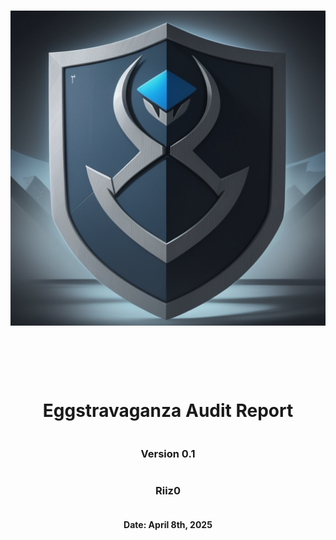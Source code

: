 <!DOCTYPE html>
<html>
<head>
<style>
    .full-page {
        width:  100%;
        height:  100vh; /* This will make the div take up the full viewport height */
        display: flex;
        flex-direction: column;
        justify-content: center;
        align-items: center;
    }
    .full-page img {
        max-width:  200;
        max-height:  200;
        margin-bottom: 5rem;
    }
    .full-page div{
        display: flex;
        flex-direction: column;
        justify-content: center;
        align-items: center;
    }
</style>
</head>
<body>
<div class="full-page">
    <img src="./501stAudits.png" alt="Logo">
    <div>
    <h1> Eggstravaganza Audit Report</h1>
    <h3>Version 0.1</h2>
    <h3>Riiz0</h3>
    <h4>Date: April 8th, 2025</h4>
    </div>
    
</div>

</body>
</html>

<!-- report starts here! -->
# `Eggstravaganza Audit Report`

Prepared by:
- Shawn Rizo

Lead Auditor(s):
- Shawn Rizo

Assisting Auditors:
- None

<div style="page-break-after: always;"></div>

# Table of Contents
- [`<Name> Audit Report`](#name-audit-report)
- [Table of Contents](#table-of-contents)
- [About Shawn Rizo](#about-shawn-rizo)
- [Disclaimer](#disclaimer)
- [Risk Classification](#risk-classification)
- [Audit Details](#audit-details)
  - [Scope](#scope)
- [Protocol Summary](#protocol-summary)
  - [Roles](#roles)
- [Executive Summary](#executive-summary)
  - [Issues found](#issues-found)
- [Findings](#findings)
  - [High](#high)
    - [\[H-1\] Spoofed Depositor via depositEgg()](#h-1-spoofed-depositor-via-depositegg)
    - [\[H-2\] Unauthorized Withdrawals via Poisoned Depositor Mapping](#h-2-unauthorized-withdrawals-via-poisoned-depositor-mapping)
  - [Medium](#medium)
    - [\[M-1\] Non-Atomic Deposit Flow in EggHuntGame](#m-1-non-atomic-deposit-flow-in-egghuntgame)
    - [\[M-2\] Predictable Randomness in `EggHuntGame`](#m-1-predictable-randomness-in-`egghunthame`)
  - [Low](#low)
    - [\[L-1\] Lack of Interface Compliance in EggVault](#l-1-lack-of-interface-compliance-in-eggvault)
  - [Informational](#informational)
    - [\[I-1\] `<Title>&<What it does>`](#i-1-titlewhat-it-does)
  - [Gas](#gas)
    - [\[G-1\] `<Title>&<What it does>`](#g-1-titlewhat-it-does)

<div style="page-break-after: always;"></div>


# About Shawn Rizo

I am a seasoned Smart Contract Engineer, adept at utilizing agile methodologies to deliver comprehensive insights and high-level overviews of blockchain projects. Specialized in developing and deploying decentralized applications (DApps) on Ethereum and EVM compatible chains. Expertise in Solidity, and security auditing, leading to a significant reduction in vulnerabilities through the strategic use of Foundry and Security Tools like Slither and Aderyn.

# Disclaimer

The Riiz0 team makes all effort to find as many vulnerabilities in the code in the given time period, but holds no responsibilities for the the findings provided in this document. A security audit by the team is not an endorsement of the underlying business or product. The audit was time-boxed and the review of the code was solely on the security aspects of the solidity implementation of the contracts.

# Risk Classification

|            |        | Impact |        |     |
| ---------- | ------ | ------ | ------ | --- |
|            |        | High   | Medium | Low |
|            | High   | H      | H/M    | M   |
| Likelihood | Medium | H/M    | M      | M/L |
|            | Low    | M      | M/L    | L   |

We use the [CodeHawks](https://docs.codehawks.com/hawks-auditors/how-to-evaluate-a-finding-severity) severity matrix to determine severity. See the documentation for more details.

# Audit Details 

The findings described in this document correspond the following commit hash:
```
f83ed7dff700c4319bdfd0dff796f74db5be4538
```

## Scope 

```
src/
├── EggHuntGame.sol       // Main game contract managing the egg hunt lifecycle and minting process.
├── EggVault.sol          // Vault contract for securely storing deposited Egg NFTs.
└── EggstravaganzaNFT.sol // ERC721-style NFT contract for minting unique Egg NFTs.
```

# Protocol Summary 

EggHuntGame is a gamified NFT experience where participants search for hidden eggs to mint unique Eggstravaganza Egg NFTs. Players engage in an interactive hunt during a designated game period, and successful egg finds can be deposited into a secure Egg Vault.

## Roles

Actors:
    - Game Owner: The deployer/administrator who starts and ends the game, adjusts game parameters, and manages ownership.
    - Player: Participants who call the egg search function, mint Egg NFTs upon successful searches, and may deposit them into the vault.
    - Vault Owner: The owner of the EggVault contract responsible for managing deposited eggs.

# Executive Summary
## Issues found

| Severity | Number of issues found |
| -------- | ---------------------- |
| High     | 1                      |
| Medium   | 0                      |
| Low      | 0                      |
| Info     | 0                      |
| Gas      | 0                      |
| Total    | 0                      |

# Findings
## High
### [H-1] Spoofed Depositor via depositEgg()

**Summary:** The `EggVault` contract allows arbitrary users to register themselves as depositors of NFTs by calling the public `depositEgg(uint256 tokenId, address depositor)` function. Since this function does not enforce that the depositor is the actual sender of the NFT, it is vulnerable to spoofing and front-running.

**Vulnerability Details:** The vault assumes that whoever calls `depositEgg()` is the legitimate depositor. In practice, anyone can call this function and register any address as the depositor, even after someone else has already transferred the NFT to the vault. This breaks the trust model of deposit and ownership.

**Impact:**
- Anyone can register themselves as depositor and steal NFTs deposited by others.
- Legitimate owners lose the ability to withdraw their assets.
- Causes permanent asset loss and trust violations in the vault contract.

**Proof of Concept:**
```javascript
       function testSpoofedDepositorExploit() public {
        // Mint an egg by simulating a call from the game contract.
        vm.prank(address(game));
        bool success = nft.mintEgg(alice, 1);
        assertTrue(success);
        // Check that token 1 is owned by alice.
        assertEq(nft.ownerOf(1), alice);
        // Verify that the totalSupply counter increments.
        assertEq(nft.totalSupply(), 1);

        //Transger egg to vault
        vm.prank(alice);
        nft.approve(address(vault), 1);
        vm.prank(alice);
        nft.transferFrom(address(alice), address(vault), 1);

        // Deposit the egg into the vault.
        vm.prank(bob);
        vault.depositEgg(1, bob);
        // The egg should now be marked as deposited.
        assertTrue(vault.isEggDeposited(1));
        // The depositor recorded should be alice, but the vault allows for anyone to input depositor
        assertEq(vault.eggDepositors(1), bob);

        // Depositing the same egg again should revert.
        vm.prank(alice);
        vm.expectRevert("Egg already deposited");
        vault.depositEgg(1, alice);
    }
```

```bash
Ran 1 test for test/EggHuntGameTest.t.sol:EggGameTest
[PASS] testSpoofedDepositorExploit() (gas: 176345)
Suite result: ok. 1 passed; 0 failed; 0 skipped; finished in 7.60ms (896.43µs CPU time)
```

**Recommended Mitigation:** 
- Remove the depositEgg() function.
- Implement the IERC721Receiver interface in the vault.
- Register depositor inside onERC721Received using the from parameter.

```diff
-   function depositEgg(uint256 tokenId, address depositor) public {
-       require(eggNFT.ownerOf(tokenId) == address(this), "NFT not transferred to vault");
-       require(!storedEggs[tokenId], "Egg already deposited");
-       storedEggs[tokenId] = true;
-       eggDepositors[tokenId] = depositor;
-      emit EggDeposited(depositor, tokenId);
-   }

+   function onERC721Received(
+     address operator,
+     address from,
+     uint256 tokenId,
+     bytes calldata data
+   ) external override returns (bytes4) {
+     require(msg.sender == address(eggNFT), "Not from expected NFT");
+     require(!storedEggs[tokenId], "Egg already deposited");
+
+     storedEggs[tokenId] = true;
+     eggDepositors[tokenId] = from;
+
+     emit EggDeposited(from, tokenId);
+
+     return this.onERC721Received.selector;
+   }
```

Then, users can deposit their NFTs securely via the EggHuntGame Function `depositEggToVault`:

```solidity
eggNFT.safeTransferFrom(msg.sender, address(vault), tokenId);
```

```javascript
function onERC721Received(
    address operator,
    address from,
    uint256 tokenId,
    bytes calldata
) external override returns (bytes4) {
    require(msg.sender == address(eggNFT), "Not from expected NFT");
    require(!storedEggs[tokenId], "Egg already deposited");

    storedEggs[tokenId] = true;
    eggDepositors[tokenId] = from;

    emit EggDeposited(from, tokenId);

    return this.onERC721Received.selector;
}
```
Then, users can deposit their NFTs securely via:

```javascript
eggNFT.safeTransferFrom(msg.sender, address(vault), tokenId);
```

### [H-2] Unauthorized Withdrawals via Poisoned Depositor Mapping

**Summary:** The `EggVault` relies on a mapping `eggDepositors`[tokenId] to authorize NFT withdrawals. This mapping is set via the vulnerable `depositEgg()` function, and can be manipulated by attackers to enable unauthorized withdrawals.

**Vulnerability Details:** By spoofing the depositor registration via `depositEgg()`, an attacker can later call `withdrawEgg()` and pass the `eggDepositors[tokenId] == msg.sender` check. This bypasses actual ownership and results in unauthorized withdrawals.

**Impact:**
- Attackers can withdraw NFTs they never owned.
- True owners are locked out.
- Funds can be permanently stolen.

**Proof of Concept:**
```javascript
function testUnauthorizedWithdrawalsExploit() public {
        // Mint an egg by simulating a call from the game contract.
        vm.prank(address(game));
        bool success = nft.mintEgg(alice, 1);
        assertTrue(success);
        // Check that token 1 is owned by alice.
        assertEq(nft.ownerOf(1), alice);
        // Verify that the totalSupply counter increments.
        assertEq(nft.totalSupply(), 1);

        //Transger egg to vault
        vm.prank(alice);
        nft.approve(address(vault), 1);
        vm.prank(alice);
        nft.transferFrom(address(alice), address(vault), 1);

        // Deposit the egg into the vault.
        vm.prank(bob);
        vault.depositEgg(1, bob);
        // The egg should now be marked as deposited.
        assertTrue(vault.isEggDeposited(1));
        // The depositor recorded should be alice, but the vault allows for anyone to input depositor
        assertEq(vault.eggDepositors(1), bob);

        // Depositing the same egg again should revert.
        vm.prank(alice);
        vm.expectRevert("Egg already deposited");
        vault.depositEgg(1, alice);

        // Withdrawal by someone other than the original depositor should revert.
        vm.prank(alice);
        vm.expectRevert("Not the original depositor");
        vault.withdrawEgg(1);

        // Correct withdrawal by the depositor.
        vm.prank(bob);
        vault.withdrawEgg(1);
        // After withdrawal, alice should be the owner again.
        assertEq(nft.ownerOf(1), bob);
        // The stored egg flag should be cleared.
        assertFalse(vault.isEggDeposited(1));
        // And the depositor mapping should be reset to the zero address.
        assertEq(vault.eggDepositors(1), address(0));
    }
```

```bash
Ran 1 test for test/EggHuntGameTest.t.sol:EggGameTest
[PASS] testUnauthorizedWithdrawalsExploit() (gas: 203180)
Suite result: ok. 1 passed; 0 failed; 0 skipped; finished in 11.38ms (1.64ms CPU time)
```

**Recommended Mitigation:**
- Make `eggDepositors[tokenId] = from` only within `onERC721Received()`.
- Prevent external manipulation of depositor state.
- Remove all public deposit functions.

```diff
-   function depositEgg(uint256 tokenId, address depositor) public {
-       require(eggNFT.ownerOf(tokenId) == address(this), "NFT not transferred to vault");
-       require(!storedEggs[tokenId], "Egg already deposited");
-       storedEggs[tokenId] = true;
-       eggDepositors[tokenId] = depositor;
-      emit EggDeposited(depositor, tokenId);
-   }

+   function onERC721Received(
+     address operator,
+     address from,
+     uint256 tokenId,
+     bytes calldata data
+   ) external override returns (bytes4) {
+     require(msg.sender == address(eggNFT), "Not from expected NFT");
+     require(!storedEggs[tokenId], "Egg already deposited");
+
+     storedEggs[tokenId] = true;
+     eggDepositors[tokenId] = from;
+
+     emit EggDeposited(from, tokenId);
+
+     return this.onERC721Received.selector;
+   }
```

## Medium
### [M-1] Non-Atomic Deposit Flow in EggHuntGame

**Summary:** The `EggHuntGame.depositEggToVault()` performs an NFT transfer using `transferFrom()` followed by a call to `vault.depositEgg()`. This 2-step process introduces a non-atomic flow that can be front-run or interrupted, and results in the same vulnerability described in the spoofed depositor issue.

**Vulnerability Details:** Using `transferFrom()` followed by a separate `depositEgg()` call exposes the contract to a frontrunning attack. An attacker can monitor the mempool, observe the `transferFrom()` transaction, and quickly call `depositEgg()` before the original owner, registering themselves as the depositor.

This combination of `transferFrom()` + `depositEgg()` replicates the spoofing issue and results in loss of ownership rights.

**Impact:**
- Race condition between NFT transfer and deposit registration.
- Users could lose access to their own NFTs.
- High likelihood of spoofing in public mempool environments.

**Recommended Mitigation:**
```diff
/// @notice Allows a player to deposit their egg NFT into the Egg Vault.
function depositEggToVault(uint256 tokenId) external {
    require(eggNFT.ownerOf(tokenId) == msg.sender, "Not owner of this egg");
    // The player must first approve the transfer on the NFT contract.
-   eggNFT.transferFrom(msg.sender, address(eggVault), tokenId);
-   eggVault.depositEgg(tokenId, msg.sender);
+   eggNFT.safeTransferFrom(msg.sender, address(eggVault), tokenId);
}
```
- Remove both the `transferFrom()` and external `vault.depositEgg()` calls.
- Replace with a single `safeTransferFrom()` call.
- Let the vault handle depositor registration via `onERC721Received()`.
- This guarantees atomic transfer + tracking, preventing spoofing and frontrunning.

### [M-2] Predictable Randomness in `EggHuntGame`

**Summary:** The `EggHuntGame` contract utilizes on-chain data to generate random numbers for the `searchForEgg` function. This approach is susceptible to manipulation by miners or validators, leading to unfair outcomes.

**Vulnerability Details:** In the `searchForEgg` function, randomness is derived using the following line:
```javascript
uint256 random = uint256(keccak256(abi.encodePacked(block.timestamp, block.prevrandao, msg.sender, eggCounter))) % 100;
```
This method combines `block.timestamp`, `block.prevrandao`, `msg.sender`, and `eggCounter` to produce a pseudo-random number. However, both `block.timestamp` and `block.prevrandao` are controlled by miners or validators, making them exploitable. Malicious actors could manipulate these values to influence the randomness in their favor.

**Impact:**
- **Manipulated Game Outcomes**: Miners or validators can adjust block variables to increase their chances of finding an egg, leading to unfair advantages.
- **Erosion of Trust**: Players may lose confidence in the game's fairness, affecting user engagement and the contract's reputation.

**Recommended Mitigation:**
- **Implement Chainlink VRF**: Utilize Chainlink's Verifiable Random Function (VRF) to generate secure and unpredictable random numbers. Chainlink VRF provides cryptographic proofs that ensure the randomness is tamper-proof and verifiable on-chain.

- **Modify `searchForEgg` Function**: Integrate Chainlink VRF into the `searchForEgg` function to request and retrieve random numbers securely. This ensures that the egg-finding mechanism is fair and resistant to manipulation.

By adopting Chainlink VRF, the `EggHuntGame` can enhance its security and provide a trustworthy gaming experience for all participants.

## Low 
### [L-1] Lack of Interface Compliance in EggVault

**Summary:** The `EggVault` contract did not implement the `IERC721Receiver` interface, which would prevent it from safely receiving NFTs via `safeTransferFrom()`.

**Vulnerability Details:** Without implementing `onERC721Received()`, the vault will reject all transfers made with `safeTransferFrom()`, causing transactions to revert. This breaks ERC721 compatibility and limits safe integration with wallets and other NFT-aware contracts.

Additionally, without this interface, the vault cannot track who deposited the NFT using the secure `from` parameter. This leads to reliance on insecure external calls such as `depositEgg()`, which are exposed to spoofing and frontrunning attacks.

**Impact:**
- Deposits using `safeTransferFrom()` will fail.
- Contracts and wallets cannot safely send NFTs to the vault.
- Insecure deposit tracking increases attack surface.

**Recommended Mitigation:**
```diff
    // SPDX-License-Identifier: SEE LICENSE IN LICENSE
    pragma solidity ^0.8.23;

    import "@openzeppelin/contracts/access/Ownable.sol";
    import "./EggstravaganzaNFT.sol";
+   import "@openzeppelin/contracts/token/ERC721/IERC721Receiver.sol"
```
- Import and implement `IERC721Receiver` in the vault.
- Handle all depositor registration inside `onERC721Received()`.
- Test compatibility with `safeTransferFrom()` flows.
- Eliminate reliance on external deposit functions.

## Informational
### [I-1] `<Title>&<What it does>`

**Summary:**
**Impact:**
**Recommended Mitigation:**


## Gas 
### [G-1] `<Title>&<What it does>`

**Summary:**
**Impact:**
**Recommended Mitigation:**
